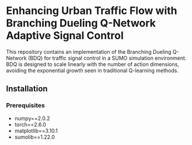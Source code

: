 # Enhancing Urban Traffic Flow with Branching Dueling Q-Network Adaptive Signal Control

This repository contains an implementation of the Branching Dueling Q-Network (BDQ) for traffic signal control in a SUMO simulation environment. BDQ is designed to scale linearly with the number of action dimensions, avoiding the exponential growth seen in traditional Q-learning methods.

## Installation
### Prerequisites
- numpy==2.0.2
- torch==2.6.0
- matplotlib==3.10.1
- sumolib==1.22.0
